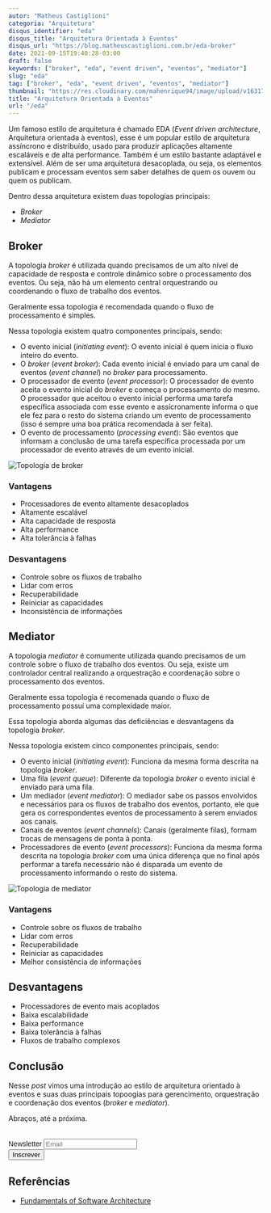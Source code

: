 ```yaml
---
autor: "Matheus Castiglioni"
categoria: "Arquitetura"
disqus_identifier: "eda"
disqus_title: "Arquitetura Orientada à Eventos"
disqus_url: "https://blog.matheuscastiglioni.com.br/eda-broker"
date: 2021-09-15T19:40:28-03:00
draft: false
keywords: ["broker", "eda", "event driven", "eventos", "mediator"]
slug: "eda"
tag: ["broker", "eda", "event driven", "eventos", "mediator"]
thumbnail: "https://res.cloudinary.com/mahenrique94/image/upload/v1631745886/3612880_1_wookde.jpg"
title: "Arquitetura Orientada à Eventos"
url: "/eda"
---
```


Um famoso estilo de arquitetura é chamado EDA (_Event driven architecture_, Arquitetura orientada à eventos), esse é um popular estilo de arquitetura assíncrono e distribuído, usado para produzir aplicações altamente escaláveis e de alta performance. Também é um estilo bastante adaptável e extensível. Além de ser uma arquitetura desacoplada, ou seja, os elementos publicam e processam eventos sem saber detalhes de quem os ouvem ou quem os publicam.

Dentro dessa arquitetura existem duas topologias principais:
- _Broker_
- _Mediator_

## Broker
A topologia _broker_ é utilizada quando precisamos de um alto nível de capacidade de resposta e controle dinâmico sobre o processamento dos eventos. Ou seja, não há um elemento central orquestrando ou coordenando o fluxo de trabalho dos eventos.

Geralmente essa topologia é recomendada quando o fluxo de processamento é simples.

Nessa topologia existem quatro componentes principais, sendo:

- O evento inicial (_initiating event_): O evento inicial é quem inicia o fluxo inteiro do evento.
- O _broker_ (_event broker_): Cada evento inicial é enviado para um canal de eventos (_event channel_) no _broker_ para processamento.
- O processador de evento (_event processor_): O processador de evento aceita o evento inicial do _broker_ e começa o processamento do mesmo. O processador que aceitou o evento inicial performa uma tarefa específica associada com esse evento e assícronamente informa o que ele fez para o resto do sistema criando um evento de processamento (isso é sempre uma boa prática recomendada à ser feita).
- O evento de processamento (_processing event_): São eventos que informam a conclusão de uma tarefa específica processada por um processador de evento através de um evento inicial.

![Topologia de broker](https://res.cloudinary.com/mahenrique94/image/upload/v1631746739/fosa_1402_f3ehkx.png)

### Vantagens
- Processadores de evento altamente desacoplados
- Altamente escalável
- Alta capacidade de resposta
- Alta performance
- Alta tolerância à falhas

### Desvantagens
- Controle sobre os fluxos de trabalho
- Lidar com erros
- Recuperabilidade
- Reiniciar as capacidades
- Inconsistência de informações

## Mediator
A topologia _mediator_ é comumente utilizada quando precisamos de um controle sobre o fluxo de trabalho dos eventos. Ou seja, existe um controlador central realizando a orquestração e coordenação sobre o processamento dos eventos.

Geralmente essa topologia é recomenada quando o fluxo de processamento possuí uma complexidade maior.

Essa topologia aborda algumas das deficiências e desvantagens da topologia _broker_.

Nessa topologia existem cinco componentes principais, sendo:

- O evento inicial (_initiating event_): Funciona da mesma forma descrita na topologia _broker_.
- Uma fila (_event queue_): Diferente da topologia _broker_ o evento inicial é enviado para uma fila.
- Um mediador (_event mediator_): O mediador sabe os passos envolvidos e necessários para os fluxos de trabalho dos eventos, portanto, ele que gera os correspondentes eventos de processamento à serem enviados aos canais.
- Canais de eventos (_event channels_): Canais (geralmente filas), formam trocas de mensagens de ponta à ponta.
- Processadores de evento (_event processors_): Funciona da mesma forma descrita na topologia _broker_ com uma única diferença que no final após performar a tarefa necessário não é disparada um evento de processamento informando o resto do sistema.

![Topologia de mediator](https://res.cloudinary.com/mahenrique94/image/upload/v1631747309/fosa_1405_twqkox.png)

### Vantagens
- Controle sobre os fluxos de trabalho
- Lidar com erros
- Recuperabilidade
- Reiniciar as capacidades
- Melhor consistência de informações

## Desvantagens
- Processadores de evento mais acoplados
- Baixa escalabilidade
- Baixa performance
- Baixa tolerância à falhas
- Fluxos de trabalho complexos

## Conclusão
Nesse *post* vimos uma introdução ao estilo de arquitetura orientado à eventos e suas duas principais topoogias para gerencimento, orquestração e coordenação dos eventos (_broker_ e _mediator_).

Abraços, até a próxima.

<!-- Begin Mailchimp Signup Form -->
<link href="//cdn-images.mailchimp.com/embedcode/horizontal-slim-10_7.css" rel="stylesheet" type="text/css">
<style type="text/css">
	#mc_embed_signup{clear:left; font:14px Helvetica,Arial,sans-serif; width:100%;margin-top: 2rem;}
</style>
<div id="mc_embed_signup">
<form action="https://matheuscastiglioni.us12.list-manage.com/subscribe/post?u=5a8a2e7202680f2d5098f12bc&amp;id=6ede898886" method="post" id="mc-embedded-subscribe-form" name="mc-embedded-subscribe-form" class="validate" target="_blank" novalidate>
    <div id="mc_embed_signup_scroll">
	<label for="mce-EMAIL">Newsletter</label>
	<input type="email" value="" name="EMAIL" class="email" id="mce-EMAIL" placeholder="Email" required>
    <div style="position: absolute; left: -5000px;" aria-hidden="true"><input type="text" name="b_5a8a2e7202680f2d5098f12bc_6ede898886" tabindex="-1" value=""></div>
    <div class="clear"><input type="submit" value="Inscrever" name="subscribe" id="mc-embedded-subscribe" class="button"></div></div>
</form>
</div>
<!--End mc_embed_signup-->

## Referências
- [Fundamentals of Software Architecture](https://www.amazon.com.br/Fundamentals-Software-Architecture-Neal-Ford/dp/1492043451)
